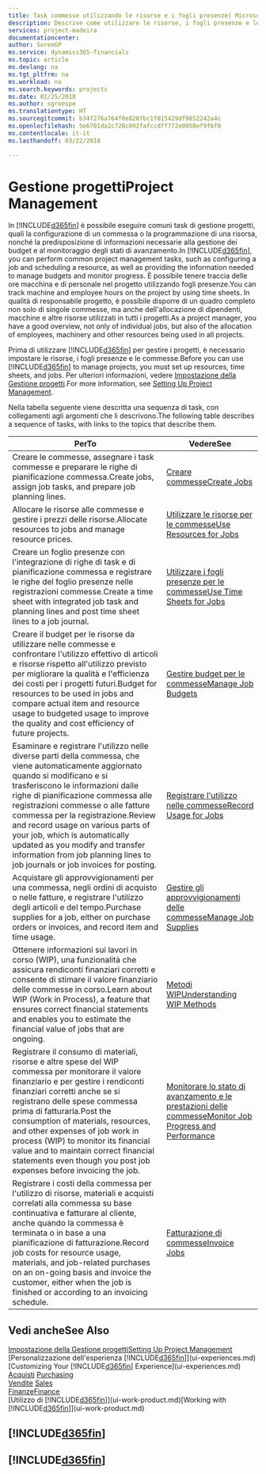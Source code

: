 ```yaml
---
title: Task commesse utilizzando le risorse e i fogli presenze| Microsoft Docs
description: Descrive come utilizzare le risorse, i fogli presenze e le commesse per gestire progetti.
services: project-madeira
documentationcenter: 
author: SorenGP
ms.service: dynamics365-financials
ms.topic: article
ms.devlang: na
ms.tgt_pltfrm: na
ms.workload: na
ms.search.keywords: projects
ms.date: 01/25/2018
ms.author: sgroespe
ms.translationtype: HT
ms.sourcegitcommit: b34f276a764f0e828fbc1f015429df9852242a4c
ms.openlocfilehash: 5e6701da2c728c092fafccdff772e0058ef9f6f0
ms.contentlocale: it-it
ms.lasthandoff: 03/22/2018

---
```

# <a name="project-management"></a><span data-ttu-id="fc440-103">Gestione progetti</span><span class="sxs-lookup"><span data-stu-id="fc440-103">Project Management</span></span>
<span data-ttu-id="fc440-104">In [!INCLUDE[d365fin](includes/d365fin_md.md)] è possibile eseguire comuni task di gestione progetti, quali la configurazione di un commessa o la programmazione di una risorsa, nonché la predisposizione di informazioni necessarie alla gestione dei budget e al monitoraggio degli stati di avanzamento.</span><span class="sxs-lookup"><span data-stu-id="fc440-104">In [!INCLUDE[d365fin](includes/d365fin_md.md)], you can perform common project management tasks, such as configuring a job and scheduling a resource, as well as providing the information needed to manage budgets and monitor progress.</span></span> <span data-ttu-id="fc440-105">È possibile tenere traccia delle ore macchina e di personale nel progetto utilizzando fogli presenze.</span><span class="sxs-lookup"><span data-stu-id="fc440-105">You can track machine and employee hours on the project by using time sheets.</span></span> <span data-ttu-id="fc440-106">In qualità di responsabile progetto, è possibile disporre di un quadro completo non solo di singole commesse, ma anche dell'allocazione di dipendenti, macchine e altre risorse utilizzati in tutti i progetti.</span><span class="sxs-lookup"><span data-stu-id="fc440-106">As a project manager, you have a good overview, not only of individual jobs, but also of the allocation of employees, machinery and other resources being used in all projects.</span></span>

<span data-ttu-id="fc440-107">Prima di utilizzare [!INCLUDE[d365fin](includes/d365fin_md.md)] per gestire i progetti, è necessario impostare le risorse, i fogli presenze e le commesse.</span><span class="sxs-lookup"><span data-stu-id="fc440-107">Before you can use [!INCLUDE[d365fin](includes/d365fin_md.md)] to manage projects, you must set up resources, time sheets, and jobs.</span></span> <span data-ttu-id="fc440-108">Per ulteriori informazioni, vedere [Impostazione della Gestione progetti](projects-setup-projects.md).</span><span class="sxs-lookup"><span data-stu-id="fc440-108">For more information, see [Setting Up Project Management](projects-setup-projects.md).</span></span>  

<span data-ttu-id="fc440-109">Nella tabella seguente viene descritta una sequenza di task, con collegamenti agli argomenti che li descrivono.</span><span class="sxs-lookup"><span data-stu-id="fc440-109">The following table describes a sequence of tasks, with links to the topics that describe them.</span></span>

| <span data-ttu-id="fc440-110">Per</span><span class="sxs-lookup"><span data-stu-id="fc440-110">To</span></span> | <span data-ttu-id="fc440-111">Vedere</span><span class="sxs-lookup"><span data-stu-id="fc440-111">See</span></span> |
| --- | --- |
| <span data-ttu-id="fc440-112">Creare le commesse, assegnare i task commesse e preparare le righe di pianificazione commessa.</span><span class="sxs-lookup"><span data-stu-id="fc440-112">Create jobs, assign job tasks, and prepare job planning lines.</span></span> |[<span data-ttu-id="fc440-113">Creare commesse</span><span class="sxs-lookup"><span data-stu-id="fc440-113">Create Jobs</span></span>](projects-how-create-jobs.md) |
| <span data-ttu-id="fc440-114">Allocare le risorse alle commesse e gestire i prezzi delle risorse.</span><span class="sxs-lookup"><span data-stu-id="fc440-114">Allocate resources to jobs and manage resource prices.</span></span> |[<span data-ttu-id="fc440-115">Utilizzare le risorse per le commesse</span><span class="sxs-lookup"><span data-stu-id="fc440-115">Use Resources for Jobs</span></span>](projects-how-use-resources.md) |
| <span data-ttu-id="fc440-116">Creare un foglio presenze con l'integrazione di righe di task e di pianificazione commessa e registrare le righe del foglio presenze nelle registrazioni commesse.</span><span class="sxs-lookup"><span data-stu-id="fc440-116">Create a time sheet with integrated job task and planning lines and post time sheet lines to a job journal.</span></span> |[<span data-ttu-id="fc440-117">Utilizzare i fogli presenze per le commesse</span><span class="sxs-lookup"><span data-stu-id="fc440-117">Use Time Sheets for Jobs</span></span>](projects-how-use-time-sheets.md) |
| <span data-ttu-id="fc440-118">Creare il budget per le risorse da utilizzare nelle commesse e confrontare l'utilizzo effettivo di articoli e risorse rispetto all'utilizzo previsto per migliorare la qualità e l'efficienza dei costi per i progetti futuri.</span><span class="sxs-lookup"><span data-stu-id="fc440-118">Budget for resources to be used in jobs and compare actual item and resource usage to budgeted usage to improve the quality and cost efficiency of future projects.</span></span> |[<span data-ttu-id="fc440-119">Gestire budget per le commesse</span><span class="sxs-lookup"><span data-stu-id="fc440-119">Manage Job Budgets</span></span>](projects-how-manage-budgets.md) |
| <span data-ttu-id="fc440-120">Esaminare e registrare l'utilizzo nelle diverse parti della commessa, che viene automaticamente aggiornato quando si modificano e si trasferiscono le informazioni dalle righe di pianificazione commessa alle registrazioni commesse o alle fatture commessa per la registrazione.</span><span class="sxs-lookup"><span data-stu-id="fc440-120">Review and record usage on various parts of your job, which is automatically updated as you modify and transfer information from job planning lines to job journals or job invoices for posting.</span></span> |[<span data-ttu-id="fc440-121">Registrare l'utilizzo nelle commesse</span><span class="sxs-lookup"><span data-stu-id="fc440-121">Record Usage for Jobs</span></span>](projects-how-record-job-usage.md) |
| <span data-ttu-id="fc440-122">Acquistare gli approvvigionamenti per una commessa, negli ordini di acquisto o nelle fatture, e registrare l'utilizzo degli articoli e del tempo.</span><span class="sxs-lookup"><span data-stu-id="fc440-122">Purchase supplies for a job, either on purchase orders or invoices, and record item and time usage.</span></span> |[<span data-ttu-id="fc440-123">Gestire gli approvvigionamenti delle commesse</span><span class="sxs-lookup"><span data-stu-id="fc440-123">Manage Job Supplies</span></span>](projects-how-manage-project-supplies.md) |
| <span data-ttu-id="fc440-124">Ottenere informazioni sui lavori in corso (WIP), una funzionalità che assicura rendiconti finanziari corretti e consente di stimare il valore finanziario delle commesse in corso.</span><span class="sxs-lookup"><span data-stu-id="fc440-124">Learn about WIP (Work in Process), a feature that ensures correct financial statements and enables you to estimate the financial value of jobs that are ongoing.</span></span> |[<span data-ttu-id="fc440-125">Metodi WIP</span><span class="sxs-lookup"><span data-stu-id="fc440-125">Understanding WIP Methods</span></span>](projects-understanding-wip.md) |
| <span data-ttu-id="fc440-126">Registrare il consumo di materiali, risorse e altre spese del WIP commessa per monitorare il valore finanziario e per gestire i rendiconti finanziari corretti anche se si registrano delle spese commessa prima di fatturarla.</span><span class="sxs-lookup"><span data-stu-id="fc440-126">Post the consumption of materials, resources, and other expenses of job work in process (WIP) to monitor its financial value and to maintain correct financial statements even though you post job expenses before invoicing the job.</span></span> |[<span data-ttu-id="fc440-127">Monitorare lo stato di avanzamento e le prestazioni delle commesse</span><span class="sxs-lookup"><span data-stu-id="fc440-127">Monitor Job Progress and Performance</span></span>](projects-how-monitor-progress-performance.md) |
| <span data-ttu-id="fc440-128">Registrare i costi della commessa per l'utilizzo di risorse, materiali e acquisti correlati alla commessa su base continuativa e fatturare al cliente, anche quando la commessa è terminata o in base a una pianificazione di fatturazione.</span><span class="sxs-lookup"><span data-stu-id="fc440-128">Record job costs for resource usage, materials, and job-related purchases on an on-going basis and invoice the customer, either when the job is finished or according to an invoicing schedule.</span></span> |[<span data-ttu-id="fc440-129">Fatturazione di commesse</span><span class="sxs-lookup"><span data-stu-id="fc440-129">Invoice Jobs</span></span>](projects-how-invoice-jobs.md) |

## <a name="see-also"></a><span data-ttu-id="fc440-130">Vedi anche</span><span class="sxs-lookup"><span data-stu-id="fc440-130">See Also</span></span>
[<span data-ttu-id="fc440-131">Impostazione della Gestione progetti</span><span class="sxs-lookup"><span data-stu-id="fc440-131">Setting Up Project Management</span></span>](projects-setup-projects.md)  
<span data-ttu-id="fc440-132">[Personalizzazione dell'esperienza [!INCLUDE[d365fin](includes/d365fin_md.md)]](ui-experiences.md)    </span><span class="sxs-lookup"><span data-stu-id="fc440-132">[Customizing Your [!INCLUDE[d365fin](includes/d365fin_md.md)] Experience](ui-experiences.md)    </span></span>  
<span data-ttu-id="fc440-133">[Acquisti](purchasing-manage-purchasing.md)       </span><span class="sxs-lookup"><span data-stu-id="fc440-133">[Purchasing](purchasing-manage-purchasing.md)       </span></span>  
<span data-ttu-id="fc440-134">[Vendite](sales-manage-sales.md)  </span><span class="sxs-lookup"><span data-stu-id="fc440-134">[Sales](sales-manage-sales.md)  </span></span>  
[<span data-ttu-id="fc440-135">Finanze</span><span class="sxs-lookup"><span data-stu-id="fc440-135">Finance</span></span>](finance.md)  
<span data-ttu-id="fc440-136">[Utilizzo di [!INCLUDE[d365fin](includes/d365fin_md.md)]](ui-work-product.md)</span><span class="sxs-lookup"><span data-stu-id="fc440-136">[Working with [!INCLUDE[d365fin](includes/d365fin_md.md)]](ui-work-product.md)</span></span>  

## [!INCLUDE[d365fin](includes/free_trial_md.md)]  
## [!INCLUDE[d365fin](includes/training_link_md.md)]

